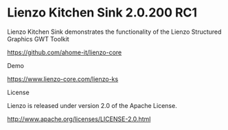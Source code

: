 Lienzo Kitchen Sink 2.0.200 RC1
======

Lienzo Kitchen Sink demonstrates the functionality of the Lienzo Structured Graphics GWT Toolkit

https://github.com/ahome-it/lienzo-core

Demo

https://www.lienzo-core.com/lienzo-ks

License

Lienzo is released under version 2.0 of the Apache License.

http://www.apache.org/licenses/LICENSE-2.0.html
